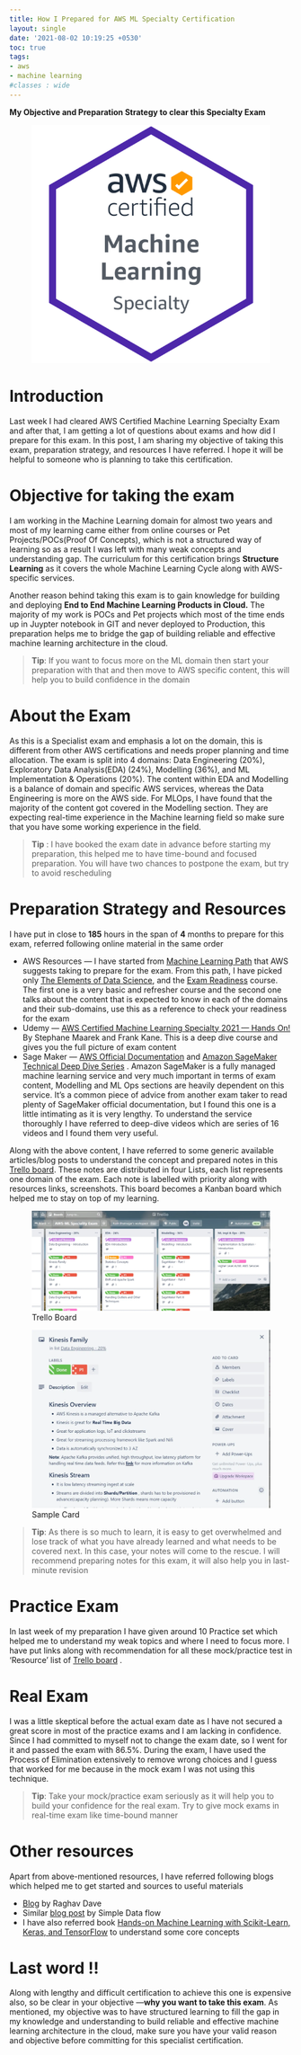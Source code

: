 ```yaml
---
title: How I Prepared for AWS ML Specialty Certification
layout: single
date: '2021-08-02 10:19:25 +0530'
toc: true
tags:
- aws
- machine learning
#classes : wide
---
```


**My Objective and Preparation Strategy to clear this Specialty Exam**

<figure>
	<a><img src="/assets/images/aws-certified-machine-learning-specialty.png"></a>
</figure>

# Introduction
Last week I had cleared AWS Certified Machine Learning Specialty Exam and after that, I am getting a lot of questions about exams and how did I prepare for this exam. In this post, I am sharing my objective of taking this exam, preparation strategy, and resources I have referred. I hope it will be helpful to someone who is planning to take this certification.

# Objective for taking the exam
I am working in the Machine Learning domain for almost two years and most of my learning came either from online courses or Pet Projects/POCs(Proof Of Concepts), which is not a structured way of learning so as a result I was left with many weak concepts and understanding gap. The curriculum for this certification brings **Structure Learning** as it covers the whole Machine Learning Cycle along with AWS-specific services.

Another reason behind taking this exam is to gain knowledge for building and deploying **End to End Machine Learning Products in Cloud.** The majority of my work is POCs and Pet projects which most of the time ends up in Juypter notebook in GIT and never deployed to Production, this preparation helps me to bridge the gap of building reliable and effective machine learning architecture in the cloud.

>**Tip**: If you want to focus more on the ML domain then start your preparation with that and then move to AWS specific content, this will help you to build confidence in the domain

# About the Exam
As this is a Specialist exam and emphasis a lot on the domain, this is different from other AWS certifications and needs proper planning and time allocation. The exam is split into 4 domains: Data Engineering (20%), Exploratory Data Analysis(EDA) (24%), Modelling (36%), and ML Implementation & Operations (20%). The content within EDA and Modelling is a balance of domain and specific AWS services, whereas the Data Engineering is more on the AWS side. For MLOps, I have found that the majority of the content got covered in the Modelling section. They are expecting real-time experience in the Machine learning field so make sure that you have some working experience in the field.

>**Tip** : I have booked the exam date in advance before starting my preparation, this helped me to have time-bound and focused preparation. You will have two chances to postpone the exam, but try to avoid rescheduling

# Preparation Strategy and Resources
I have put in close to **185** hours in the span of **4** months to prepare for this exam, referred following online material in the same order

* AWS Resources — I have started from [Machine Learning Path](https://aws.amazon.com/training/learning-paths/machine-learning/data-scientist/) that AWS suggests taking to prepare for the exam. From this path, I have picked only [The Elements of Data Science](https://www.aws.training/Details/eLearning?id=26598), and the [Exam Readiness](https://www.aws.training/Details/eLearning?id=42183) course. The first one is a very basic and refresher course and the second one talks about the content that is expected to know in each of the domains and their sub-domains, use this as a reference to check your readiness for the exam
* Udemy — [AWS Certified Machine Learning Specialty 2021 — Hands On!](https://www.udemy.com/course/aws-machine-learning/) By Stephane Maarek and Frank Kane. This is a deep dive course and gives you the full picture of exam content
* Sage Maker — [AWS Official Documentation](https://docs.aws.amazon.com/sagemaker/latest/dg/whatis.html) and [Amazon SageMaker Technical Deep Dive Series](https://www.youtube.com/watch?v=uQc8Itd4UTs&list=PLhr1KZpdzukcOr_6j_zmSrvYnLUtgqsZz) . Amazon SageMaker is a fully managed machine learning service and very much important in terms of exam content, Modelling and ML Ops sections are heavily dependent on this service. It’s a common piece of advice from another exam taker to read plenty of SageMaker official documentation, but I found this one is a little intimating as it is very lengthy. To understand the service thoroughly I have referred to deep-dive videos which are series of 16 videos and I found them very useful.

Along with the above content, I have referred to some generic available articles/blog posts to understand the concept and prepared notes in this [Trello board](https://trello.com/b/Sx6lJzy8). These notes are distributed in four Lists, each list represents one domain of the exam. Each note is labelled with priority along with resources links, screenshots. This board becomes a Kanban board which helped me to stay on top of my learning.

<figure>
	<a><img src="/assets/images/trello_board-snapshot.png"></a>
	<figcaption>Trello Board</figcaption>
</figure>

<figure>
	<a><img src="/assets/images/trello_sample_card.png"></a>
	<figcaption>Sample Card</figcaption>
</figure>

>**Tip**: As there is so much to learn, it is easy to get overwhelmed and lose track of what you have already learned and what needs to be covered next. In this case, your notes will come to the rescue. I will recommend preparing notes for this exam, it will also help you in last-minute revision

# Practice Exam
In last week of my preparation I have given around 10 Practice set which helped me to understand my weak topics and where I need to focus more. I have put links along with recommendation for all these mock/practice test in ‘Resource’ list of [Trello board](https://trello.com/b/Sx6lJzy8) .

# Real Exam
I was a little skeptical before the actual exam date as I have not secured a great score in most of the practice exams and I am lacking in confidence. Since I had committed to myself not to change the exam date, so I went for it and passed the exam with 86.5%. During the exam, I have used the Process of Elimination extensively to remove wrong choices and I guess that worked for me because in the mock exam I was not using this technique.

>**Tip**: Take your mock/practice exam seriously as it will help you to build your confidence for the real exam. Try to give mock exams in real-time exam like time-bound manner

# Other resources
Apart from above-mentioned resources, I have referred following blogs which helped me to get started and sources to useful materials

* [Blog](https://towardsdatascience.com/how-i-prepared-for-the-aws-machine-learning-speciality-certification-10834924d192) by Raghav Dave
* Similar [blog post](https://simpledataflow.com/machine-learning-specialty-exam/) by Simple Data flow
* I have also referred book [Hands-on Machine Learning with Scikit-Learn, Keras, and TensorFlow](https://www.amazon.co.uk/Hands-Machine-Learning-Scikit-Learn-TensorFlow/dp/1492032646) to understand some core concepts

# Last word !!
Along with lengthy and difficult certification to achieve this one is expensive also, so be clear in your objective —**why you want to take this exam**. As mentioned, my objective was to have structured learning to fill the gap in my knowledge and understanding to build reliable and effective machine learning architecture in the cloud, make sure you have your valid reason and objective before committing for this specialist certification.

